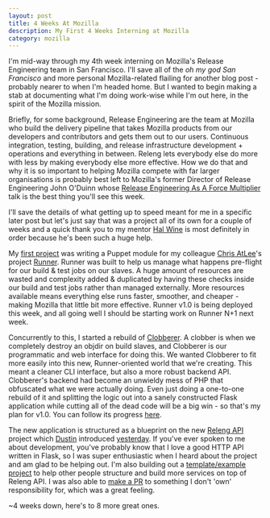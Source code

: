 ```yaml
---
layout: post
title: 4 Weeks At Mozilla
description: My First 4 Weeks Interning at Mozilla
category: mozilla
---
```


I'm mid-way through my 4th week interning on Mozilla's Release Engineering team
in San Francisco. I'll save all of the _oh my god San Francisco_ and more
personal Mozilla-related flailing for another blog post - probably nearer to
when I'm headed home. But I wanted to begin making a stab at documenting
what I'm doing work-wise while I'm out here, in the spirit of
the Mozilla mission.

Briefly, for some background, Release Engineering are the team at Mozilla
who build the delivery pipeline that takes Mozilla products from our developers
and contributors and gets them out to our users. Continuous integration,
testing, building, and release infrastructure development + operations
and everything in between. Releng lets everybody else do more with less by
making everybody else more effective. How we do that and why it is so important
to helping Mozilla compete with far larger organisations is probably best
left to Mozilla's former Director of Release Engineering John O'Duinn
whose
[Release Engineering As A Force Multiplier](http://youtu.be/7j0NDGJVROI) talk
is the best thing you'll see this week.

I'll save the details of what getting up to speed meant for me in a specific
later post but let's just say that was a project all of its own for a couple of
weeks and a quick thank you to my mentor [Hal Wine](https://twitter.com/hwine)
is most definitely in order because he's been such a huge help.

My [first project](https://bugzilla.mozilla.org/show_bug.cgi?id=712206) was
writing a Puppet module for my colleague
[Chris AtLee](http://atlee.ca/blog/)'s project
[Runner](https://github.com/catlee/runner). Runner was built to help us manage
what happens pre-flight for our build &amp; test jobs on our
slaves. A huge amount of resources are wasted and complexity added &amp;
duplicated by having these checks inside our build and test jobs rather than
managed externally. More resources available means everything else runs faster,
smoother, and cheaper - making Mozilla that little bit more effective.
Runner v1.0 is being deployed this week, and all going well I should be
starting work on Runner N+1 next week.

Concurrently to this, I started a rebuild of
[Clobberer](https://wiki.mozilla.org/ReleaseEngineering/Applications/Clobberer).
A clobber is when we completely destroy an objdir on build slaves, and Clobberer
is our programmatic and web interface for doing this.
We wanted Clobberer to fit more easily into this new, Runner-oriented world
that we're creating. This meant a cleaner CLI interface, but also a more
robust backend API. Clobberer's backend had become an unwieldy mess of PHP that
obfuscated what we were actually doing. Even just doing a one-to-one rebuild
of it and splitting the logic out into a sanely constructed Flask application
while cutting all of the dead code will be a big win - so that's my plan for
v1.0. You can follow its progress
[here](https://github.com/IanConnolly/build-clobberer-app).

The new application is structured as a blueprint on the new
[Releng API](https://github.com/mozilla/build-relengapi) project which
[Dustin](http://code.v.igoro.us/) introduced
[yesterday](http://code.v.igoro.us/posts/2014/06/Introducing-Relengapi.html).
If you've ever spoken to me about development, you've probably know that I
love a good HTTP API written in Flask, so I was super enthusiastic when I heard
about the project and am glad to be helping out. I'm also building out a
[template/example project](https://github.com/IanConnolly/build-relengapi-template)
to help other people structure and build more services on top of Releng API.
I was also able
to [make a PR](https://github.com/mozilla/build-relengapi/pull/85)
to something I don't 'own' responsibility for, which was a great feeling.

~4 weeks down, here's to 8 more great ones.

